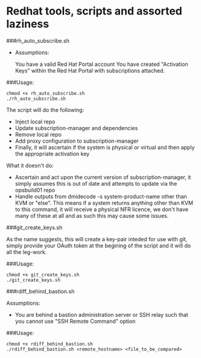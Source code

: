 # Redhat tools, scripts and assorted laziness

###rh_auto_subscribe.sh

- Assumptions:

	You have a valid Red Hat Portal account
	You have created "Activation Keys" within the Red Hat Portal with subscriptions attached.

###Usage:
	
	chmod +x rh_auto_subscribe.sh
	./rh_auto_subscribe.sh


The script will do the following:

- Inject local repo
- Update subscription-manager and dependencies
- Remove local repo
- Add proxy configuration to subscription-manager
- Finally, it will ascertain if the system is physical or virtual and then apply the appropriate activation key


What it doesn't do:

- Ascertain and act upon the current version of subscription-manager, it simply assumes this is out of date and attempts to update via the opsbuild01 repo
- Handle outputs from dmidecode -s system-product-name other than KVM or "else". This means if a system returns anything other than KVM to this command, it will receive a physical NFR licence, we don't have many of these at all and as such this may cause some issues.


###git_create_keys.sh

As the name suggests, this will create a key-pair inteded for use with git, simply provide your OAuth token at the 
begining of the script and it will do all the leg-work.

###Usage: 

	chmod +x git_create_keys.sh
	./git_create_keys.sh


###rdiff_behind_bastion.sh

Assumptions:
	
- You are behind a bastion administration server or SSH relay such that you cannot use "SSH Remote Command" option

###Usage:

	chmod +x rdiff_behind_bastion.sh
	./rdiff_behind_bastion.sh <remote_hostname> <file_to_be_compared>

